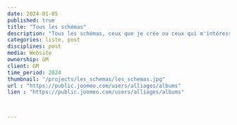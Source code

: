 ```yaml
---
date: 2024-01-05
published: true
title: "Tous les schémas"
description: "Tous les schémas, ceux que je crée ou ceux qui m'intéressent"
categories: liste, post
disciplines: post
media: Website
ownership: GM
client: GM
time_period: 2024
thumbnail: "/projects/les_schemas/les_schemas.jpg"
url : "https://public.joomeo.com/users/alliages/albums"
lien : "https://public.joomeo.com/users/alliages/albums"



---
```

